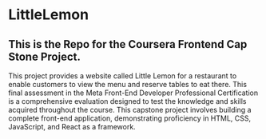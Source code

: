 # LittleLemon
## This is the Repo for the Coursera Frontend Cap Stone Project. 

This project provides a website called Little Lemon for a restaurant to enable customers to view the menu and reserve tables to eat there.
This final assessment in the Meta Front-End Developer Professional Certification is a comprehensive evaluation designed to test the knowledge and skills acquired throughout the course. 
This capstone project involves building a complete front-end application, demonstrating proficiency in HTML, CSS, JavaScript, and React as a framework. 

